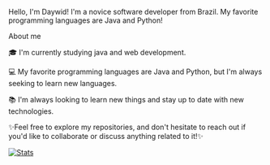 Hello, I'm Daywid!
I'm a novice software developer from Brazil. My favorite programming languages are Java and Python!


About me 


🎓 I'm currently studying java and web development.

💻  My favorite programming languages are Java and Python, but I'm always seeking to learn new languages.

📚 I'm always looking to learn new things and stay up to date with new technologies.

✨Feel free to explore my repositories, and don't hesitate to reach out if you'd like to collaborate or discuss anything related to it!✨



[![Stats](https://github-readme-stats.vercel.app/api?username=daywid&show_icons=true&theme=radical)](https://github.com/daywid)


